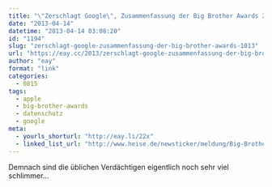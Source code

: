 ```yaml
---
title: "\"Zerschlagt Google\", Zusammenfassung der Big Brother Awards 2013"
date: "2013-04-14"
datetime: "2013-04-14 03:08:20"
id: "1194"
slug: "zerschlagt-google-zusammenfassung-der-big-brother-awards-1013"
url: "https://eay.cc/2013/zerschlagt-google-zusammenfassung-der-big-brother-awards-1013/"
author: "eay"
format: "link"
categories:
  - 0815
tags:
  - apple
  - big-brother-awards
  - datenschutz
  - google
meta:
  - yourls_shorturl: "http://eay.li/22x"
  - linked_list_url: "http://www.heise.de/newsticker/meldung/Big-Brother-Awards-2013-Zerschlagt-Google-1841162.html"
---
```


Demnach sind die üblichen Verdächtigen eigentlich noch sehr viel schlimmer...
